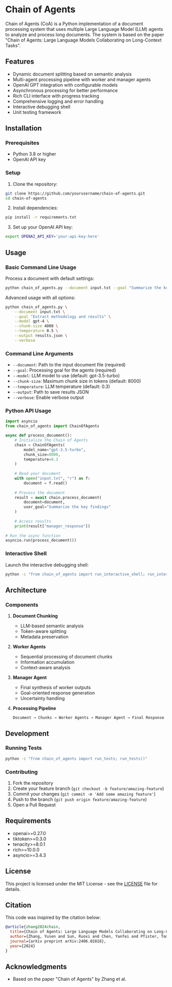 # Chain of Agents

Chain of Agents (CoA) is a Python implementation of a document processing system that uses multiple Large Language Model (LLM) agents to analyze and process long documents. The system is based on the paper "Chain of Agents: Large Language Models Collaborating on Long-Context Tasks".

## Features

- Dynamic document splitting based on semantic analysis
- Multi-agent processing pipeline with worker and manager agents
- OpenAI GPT integration with configurable models
- Asynchronous processing for better performance
- Rich CLI interface with progress tracking
- Comprehensive logging and error handling
- Interactive debugging shell
- Unit testing framework

## Installation

### Prerequisites

- Python 3.8 or higher
- OpenAI API key

### Setup

1. Clone the repository:
```bash
git clone https://github.com/yourusername/chain-of-agents.git
cd chain-of-agents
```

2. Install dependencies:
```bash
pip install -r requirements.txt
```

3. Set up your OpenAI API key:
```bash
export OPENAI_API_KEY='your-api-key-here'
```

## Usage

### Basic Command Line Usage

Process a document with default settings:
```bash
python chain_of_agents.py --document input.txt --goal "Summarize the key findings"
```

Advanced usage with all options:
```bash
python chain_of_agents.py \
    --document input.txt \
    --goal "Extract methodology and results" \
    --model gpt-4 \
    --chunk-size 4000 \
    --temperature 0.5 \
    --output results.json \
    --verbose
```

### Command Line Arguments

- `--document`: Path to the input document file (required)
- `--goal`: Processing goal for the agents (required)
- `--model`: LLM model to use (default: gpt-3.5-turbo)
- `--chunk-size`: Maximum chunk size in tokens (default: 8000)
- `--temperature`: LLM temperature (default: 0.3)
- `--output`: Path to save results JSON
- `--verbose`: Enable verbose output

### Python API Usage

```python
import asyncio
from chain_of_agents import ChainOfAgents

async def process_document():
    # Initialize the Chain of Agents
    chain = ChainOfAgents(
        model_name="gpt-3.5-turbo",
        chunk_size=8000,
        temperature=0.3
    )
    
    # Read your document
    with open("input.txt", "r") as f:
        document = f.read()
    
    # Process the document
    result = await chain.process_document(
        document=document,
        user_goal="Summarize the key findings"
    )
    
    # Access results
    print(result["manager_response"])
    
# Run the async function
asyncio.run(process_document())
```

### Interactive Shell

Launch the interactive debugging shell:
```bash
python -c "from chain_of_agents import run_interactive_shell; run_interactive_shell()"
```

## Architecture

### Components

1. **Document Chunking**
   - LLM-based semantic analysis
   - Token-aware splitting
   - Metadata preservation

2. **Worker Agents**
   - Sequential processing of document chunks
   - Information accumulation
   - Context-aware analysis

3. **Manager Agent**
   - Final synthesis of worker outputs
   - Goal-oriented response generation
   - Uncertainty handling

4. **Processing Pipeline**
   ```
   Document → Chunks → Worker Agents → Manager Agent → Final Response
   ```

## Development

### Running Tests

```bash
python -c "from chain_of_agents import run_tests; run_tests()"
```

### Contributing

1. Fork the repository
2. Create your feature branch (`git checkout -b feature/amazing-feature`)
3. Commit your changes (`git commit -m 'Add some amazing feature'`)
4. Push to the branch (`git push origin feature/amazing-feature`)
5. Open a Pull Request

## Requirements

- openai>=0.27.0
- tiktoken>=0.3.0
- tenacity>=8.0.1
- rich>=10.0.0
- asyncio>=3.4.3

## License

This project is licensed under the MIT License - see the [LICENSE](LICENSE) file for details.

## Citation

This code was inspired by the citation below:
```bibtex
@article{zhang2024chain,
  title={Chain of Agents: Large Language Models Collaborating on Long-Context Tasks},
  author={Zhang, Yusen and Sun, Ruoxi and Chen, Yanfei and Pfister, Tomas and Zhang, Rui and Arik, Sercan Ö.},
  journal={arXiv preprint arXiv:2406.02818},
  year={2024}
}
```

## Acknowledgments

- Based on the paper "Chain of Agents" by Zhang et al.